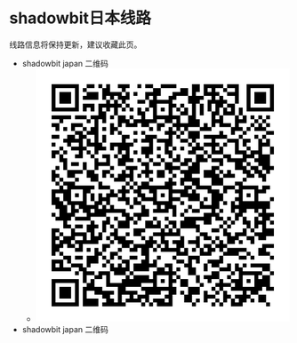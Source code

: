 # shadowbit日本线路
线路信息将保持更新，建议收藏此页。
- shadowbit japan 二维码
  - ![shadowbit japan line](../img/lines/japan/shadowbit_japan_line_account01.png)
- shadowbit japan 二维码
